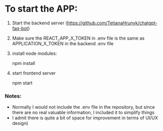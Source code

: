 # To start the APP:

1. Start the backend server (https://github.com/TetianaHrunyk/chatgpt-faq-bot)
2. Make sure the REACT_APP_X_TOKEN in .env file is the same as APPLICATION_X_TOKEN in the backend .env file
3. install node modules:

   npm install

4. start frontend server

   npm start

### Notes:

- Normally I would not include the .env file in the repository, but since there are no real valuable information, I included it to simplify things
- I admit there is quite a bit of space for improvement in terms of UI/UX design)
